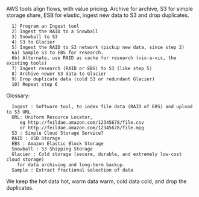 
AWS tools align flows, with value pricing. Archive for archive, S3 for simple storage share, ESB for elastic, ingest new data to S3 and drop duplicates.

```
  1) Program an Ingest tool
  2) Ingest the RAID to a Snowball
  3) Snowball to S3
  4) S3 to Glacier
  5) Ingest the RAID to S3 network (pickup new data, since step 2)
  6a) Sample S3 to EBS for research.
  6b) Alternate, use RAID as cache for research (vis-a-vis, the existing tools)
  7) Ingest research (RAID or EBS) to S3 (like step 5)
  8) Archive newer S3 data to Glacier
  9) Drop duplicate data (cold S3 or redundant Glacier)
  10) Repeat step 6
```

Glossary:

```
  Ingest : Software tool, to index file data (RAID of EBS) and upload to S3 URL
  URL: Uniform Resource Locator,
     eg http://feildae.amazon.com/12345678/file.csv
     or http://feildae.amazon.com/12345678/file.mpg
  S3 : Simple Cloud Storage Service?
  RAID : USB Storage
  EBS : Amazon Elastic Block Storage
  Snowball : S3 Shipping Storage
  Glacier : Cold storage (secure, durable, and extremely low-cost cloud storage)
    for data archiving and long-term backup.
  Sample : Extract fractional selection of data
```

We keep the hot data hot, warm data warm, cold data cold, and drop the duplicates. 

